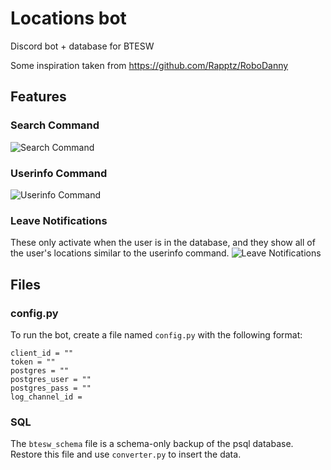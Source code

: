 # Locations bot

Discord bot + database for BTESW

Some inspiration taken from https://github.com/Rapptz/RoboDanny

## Features

### Search Command
![Search Command](https://i.gyazo.com/37f50b74c0e01c4a5853ddbea6f300a9.png)

### Userinfo Command
![Userinfo Command](https://i.gyazo.com/659e6a9d4af244eee8bf260e92e9edd7.png)

### Leave Notifications
These only activate when the user is in the database, and they show all of the user's locations similar to the userinfo command.
![Leave Notifications](https://i.gyazo.com/a280891037d1751cfbd9dc6e892c22af.png)

## Files

### config.py
To run the bot, create a file named `config.py` with the following format:
```
client_id = ""
token = ""
postgres = ""
postgres_user = ""
postgres_pass = ""
log_channel_id = 
```

### SQL
The `btesw_schema` file is a schema-only backup of the psql database. Restore this file and use `converter.py` to insert the data.